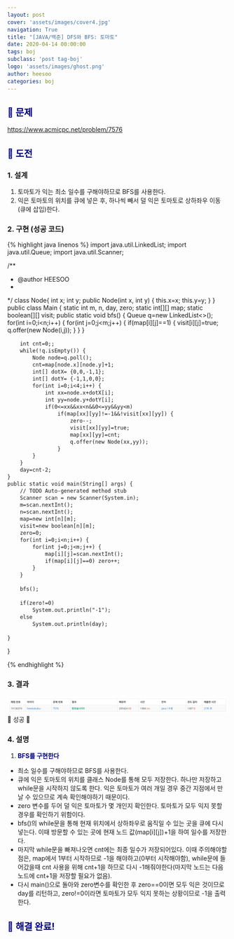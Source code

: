 ```yaml
---
layout: post
cover: 'assets/images/cover4.jpg'
navigation: True
title: "[JAVA/백준] DFS와 BFS: 토마토"
date: 2020-04-14 00:00:00
tags: boj
subclass: 'post tag-boj'
logo: 'assets/images/ghost.png'
author: heesoo
categories: boj
---
```

## <span style="color:navy">👀 문제</span>
<https://www.acmicpc.net/problem/7576>

## <span style="color:navy">👊 도전</span>

### 1. 설계
1. 토마토가 익는 최소 일수를 구해야하므로 BFS를 사용한다.
2. 익은 토마토의 위치를 큐에 넣은 후, 하나씩 빼서 덜 익은 토마토로 상하좌우 이동(큐에 삽입)한다.

### 2. 구현 (성공 코드)
{% highlight java linenos %}
import java.util.LinkedList;
import java.util.Queue;
import java.util.Scanner;

/**
 * @author HEESOO
 *
 */
class Node{
	int x;
	int y;
	public Node(int x, int y) {
		this.x=x;
		this.y=y;
	}
}
public class Main {
	static int m, n, day, zero;
	static int[][] map;
	static boolean[][] visit;
	public static void bfs() {
		Queue<Node> q=new LinkedList<>();
		for(int i=0;i<n;i++) {
			for(int j=0;j<m;j++) {
				if(map[i][j]==1) {
					visit[i][j]=true;
					q.offer(new Node(i,j));
				}
			}
		}
		
		int cnt=0;;
		while(!q.isEmpty()) {
			Node node=q.poll();
			cnt=map[node.x][node.y]+1;
			int[] dotX= {0,0,-1,1};
			int[] dotY= {-1,1,0,0};
			for(int i=0;i<4;i++) {
				int xx=node.x+dotX[i];
				int yy=node.y+dotY[i];
				if(0<=xx&&xx<n&&0<=yy&&yy<m) 
					if(map[xx][yy]!=-1&&!visit[xx][yy]) {
						zero--;
						visit[xx][yy]=true;
						map[xx][yy]=cnt;
						q.offer(new Node(xx,yy));
					}
			}
		}
		day=cnt-2;
	}
	public static void main(String[] args) {
		// TODO Auto-generated method stub
		Scanner scan = new Scanner(System.in);
		m=scan.nextInt();
		n=scan.nextInt();
		map=new int[n][m];
		visit=new boolean[n][m];
		zero=0;
		for(int i=0;i<n;i++) {
			for(int j=0;j<m;j++) {
				map[i][j]=scan.nextInt();
				if(map[i][j]==0) zero++;
			}
		}
		
		bfs();
		
		if(zero!=0)
			System.out.println("-1");
		else
			System.out.println(day);
		
	}
}

 {% endhighlight %}

### 3. 결과
![실행결과](./assets/images/200414_1.PNG)
🤟 성공 🤟 

### 4. 설명
1. **<span style="color:navy">BFS를 구현한다</span>**
- 최소 일수를 구해야하므로 BFS를 사용한다.
- 큐에 익은 토마토의 위치를 클래스 Node를 통해 모두 저장한다. 하나만 저장하고 while문을 시작하지 않도록 한다. 익은 토마토가 여러 개일 경우 중간 지점에서 만날 수 있으므로 계속 확인해야하기 때문이다.
- zero 변수를 두어 덜 익은 토마토가 몇 개인지 확인한다. 토마토가 모두 익지 못할 경우를 확인하기 위함이다.
- bfs()의 while문을 통해 현재 위치에서 상하좌우로 움직일 수 있는 곳을 큐에 다시 넣는다. 이때 방문할 수 있는 곳에 현재 노드 값(map[i][j])+1을 하여 일수를 저장한다.
- 마지막 while문을 빠져나오면 cnt에는 최종 일수가 저장되어있다. 이때 주의해야할 점은, map에서 1부터 시작하므로 -1을 해야하고(0부터 시작해야함), while문에 들어갔을때 cnt 사용을 위해 cnt+1을 하므로 다시 -1해줘야한다(마지막 노드는 다음 노드에 cnt+1을 저장할 필요가 없음).
- 다시 main()으로 돌아와 zero변수를 확인한 후 zero==0이면 모두 익은 것이므로 day를 리턴하고, zero!=0이라면 토마토가 모두 익지 못하는 상황이므로 -1을 출력한다.

## <span style="color:navy">👏 해결 완료!</span>